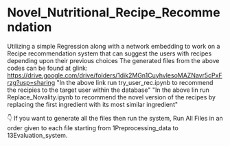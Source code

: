 # Novel_Nutritional_Recipe_Recommendation
Utilizing a simple Regression  along with a network embedding to work on a Recipe recommendation system that can  suggest the users with recipes depending upon their previous choices
The generated files from the above codes can be found at glink: https://drive.google.com/drive/folders/1dik2MGn1CuyhvlesoMAZNavr5cPxFrzg?usp=sharing
"In the above link run try_user_rec.ipynb to recommend the recipies to the target user within the database"
"In the above lin run Replace_Novality.ipynb to recommend the novel version of the recipes by replacing the first ingredient with its most similar ingredient"

👇 
If you want to generate all the files then run the system, Run All Files in an order given to each file starting from 1Preprocessing_data to 13Evaluation_system.
